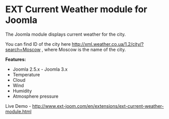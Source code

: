 EXT Current Weather module for Joomla
=======================

The Joomla module displays current weather for the city.

You can find ID of the city here http://xml.weather.co.ua/1.2/city/?search=Moscow , where Moscow is the name of the city.

<strong>Features:</strong>

<ul>
<li>Joomla 2.5.x - Joomla 3.x</li>
<li>Temperature</li>
<li>Cloud</li>
<li>Wind</li>
<li>Humidity</li>
<li>Atmosphere pressure</li>
</ul>
 
 Live Demo - http://www.ext-joom.com/en/extensions/ext-current-weather-module.html

